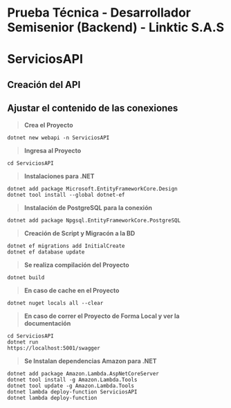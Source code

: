 # Prueba Técnica - Desarrollador Semisenior (Backend) - Linktic S.A.S

# ServiciosAPI
## Creación del API
## Ajustar el contenido de las conexiones
> **Crea el Proyecto**
``` 
dotnet new webapi -n ServiciosAPI 
```

> **Ingresa al Proyecto**
```
cd ServiciosAPI 
```

> **Instalaciones para .NET**
```	
dotnet add package Microsoft.EntityFrameworkCore.Design
dotnet tool install --global dotnet-ef
```	
> **Instalación de PostgreSQL para la conexión**

```	
dotnet add package Npgsql.EntityFrameworkCore.PostgreSQL
```	
> **Creación de Script y Migracón a la BD**
```	
dotnet ef migrations add InitialCreate
dotnet ef database update
```
> **Se realiza compilación del Proyecto**
```	
dotnet build
```
> **En caso de cache en el Proyecto**
```	
dotnet nuget locals all --clear
```
> **En caso de correr el Proyecto de Forma Local y ver la documentación**
```	
cd ServiciosAPI 
dotnet run
https://localhost:5001/swagger
```

> **Se Instalan dependencias Amazon para .NET**

``` 
dotnet add package Amazon.Lambda.AspNetCoreServer
dotnet tool install -g Amazon.Lambda.Tools
dotnet tool update -g Amazon.Lambda.Tools
dotnet lambda deploy-function ServiciosAPI
dotnet lambda deploy-function 
```






